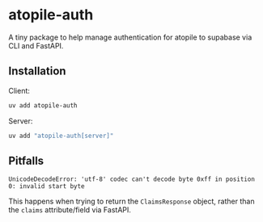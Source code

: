 # atopile-auth

A tiny package to help manage authentication for atopile to supabase via CLI and FastAPI.

## Installation

Client:

```bash
uv add atopile-auth
```

Server:

```bash
uv add "atopile-auth[server]"
```

## Pitfalls

```
UnicodeDecodeError: 'utf-8' codec can't decode byte 0xff in position 0: invalid start byte
```

This happens when trying to return the `ClaimsResponse` object, rather than the `claims` attribute/field via FastAPI.
